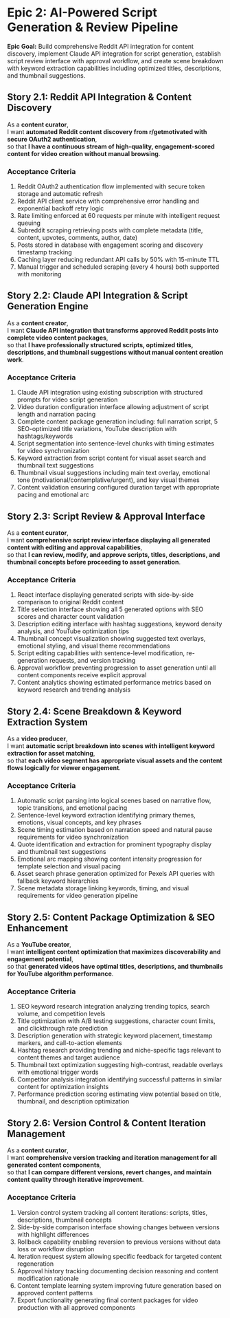 # Epic 2: AI-Powered Script Generation & Review Pipeline

**Epic Goal:** Build comprehensive Reddit API integration for content discovery, implement Claude API integration for script generation, establish script review interface with approval workflow, and create scene breakdown with keyword extraction capabilities including optimized titles, descriptions, and thumbnail suggestions.

## Story 2.1: Reddit API Integration & Content Discovery

As a **content curator**,  
I want **automated Reddit content discovery from r/getmotivated with secure OAuth2 authentication**,  
so that **I have a continuous stream of high-quality, engagement-scored content for video creation without manual browsing**.

### Acceptance Criteria

1. Reddit OAuth2 authentication flow implemented with secure token storage and automatic refresh
2. Reddit API client service with comprehensive error handling and exponential backoff retry logic
3. Rate limiting enforced at 60 requests per minute with intelligent request queuing
4. Subreddit scraping retrieving posts with complete metadata (title, content, upvotes, comments, author, date)
5. Posts stored in database with engagement scoring and discovery timestamp tracking
6. Caching layer reducing redundant API calls by 50% with 15-minute TTL
7. Manual trigger and scheduled scraping (every 4 hours) both supported with monitoring

## Story 2.2: Claude API Integration & Script Generation Engine

As a **content creator**,  
I want **Claude API integration that transforms approved Reddit posts into complete video content packages**,  
so that **I have professionally structured scripts, optimized titles, descriptions, and thumbnail suggestions without manual content creation work**.

### Acceptance Criteria

1. Claude API integration using existing subscription with structured prompts for video script generation
2. Video duration configuration interface allowing adjustment of script length and narration pacing
3. Complete content package generation including: full narration script, 5 SEO-optimized title variations, YouTube description with hashtags/keywords
4. Script segmentation into sentence-level chunks with timing estimates for video synchronization
5. Keyword extraction from script content for visual asset search and thumbnail text suggestions
6. Thumbnail visual suggestions including main text overlay, emotional tone (motivational/contemplative/urgent), and key visual themes
7. Content validation ensuring configured duration target with appropriate pacing and emotional arc

## Story 2.3: Script Review & Approval Interface

As a **content curator**,  
I want **comprehensive script review interface displaying all generated content with editing and approval capabilities**,  
so that **I can review, modify, and approve scripts, titles, descriptions, and thumbnail concepts before proceeding to asset generation**.

### Acceptance Criteria

1. React interface displaying generated scripts with side-by-side comparison to original Reddit content
2. Title selection interface showing all 5 generated options with SEO scores and character count validation
3. Description editing interface with hashtag suggestions, keyword density analysis, and YouTube optimization tips
4. Thumbnail concept visualization showing suggested text overlays, emotional styling, and visual theme recommendations
5. Script editing capabilities with sentence-level modification, re-generation requests, and version tracking
6. Approval workflow preventing progression to asset generation until all content components receive explicit approval
7. Content analytics showing estimated performance metrics based on keyword research and trending analysis

## Story 2.4: Scene Breakdown & Keyword Extraction System

As a **video producer**,  
I want **automatic script breakdown into scenes with intelligent keyword extraction for asset matching**,  
so that **each video segment has appropriate visual assets and the content flows logically for viewer engagement**.

### Acceptance Criteria

1. Automatic script parsing into logical scenes based on narrative flow, topic transitions, and emotional pacing
2. Sentence-level keyword extraction identifying primary themes, emotions, visual concepts, and key phrases
3. Scene timing estimation based on narration speed and natural pause requirements for video synchronization
4. Quote identification and extraction for prominent typography display and thumbnail text suggestions
5. Emotional arc mapping showing content intensity progression for template selection and visual pacing
6. Asset search phrase generation optimized for Pexels API queries with fallback keyword hierarchies
7. Scene metadata storage linking keywords, timing, and visual requirements for video generation pipeline

## Story 2.5: Content Package Optimization & SEO Enhancement

As a **YouTube creator**,  
I want **intelligent content optimization that maximizes discoverability and engagement potential**,  
so that **generated videos have optimal titles, descriptions, and thumbnails for YouTube algorithm performance**.

### Acceptance Criteria

1. SEO keyword research integration analyzing trending topics, search volume, and competition levels
2. Title optimization with A/B testing suggestions, character count limits, and clickthrough rate prediction
3. Description generation with strategic keyword placement, timestamp markers, and call-to-action elements
4. Hashtag research providing trending and niche-specific tags relevant to content themes and target audience
5. Thumbnail text optimization suggesting high-contrast, readable overlays with emotional trigger words
6. Competitor analysis integration identifying successful patterns in similar content for optimization insights
7. Performance prediction scoring estimating view potential based on title, thumbnail, and description optimization

## Story 2.6: Version Control & Content Iteration Management

As a **content curator**,  
I want **comprehensive version tracking and iteration management for all generated content components**,  
so that **I can compare different versions, revert changes, and maintain content quality through iterative improvement**.

### Acceptance Criteria

1. Version control system tracking all content iterations: scripts, titles, descriptions, thumbnail concepts
2. Side-by-side comparison interface showing changes between versions with highlight differences
3. Rollback capability enabling reversion to previous versions without data loss or workflow disruption
4. Iteration request system allowing specific feedback for targeted content regeneration
5. Approval history tracking documenting decision reasoning and content modification rationale
6. Content template learning system improving future generation based on approved content patterns
7. Export functionality generating final content packages for video production with all approved components
